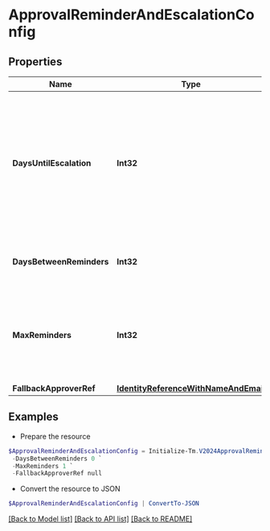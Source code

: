# ApprovalReminderAndEscalationConfig
## Properties

Name | Type | Description | Notes
------------ | ------------- | ------------- | -------------
**DaysUntilEscalation** | **Int32** | Number of days to wait before the first reminder. If no reminders are configured, then this is the number of days to wait before escalation. | [optional] 
**DaysBetweenReminders** | **Int32** | Number of days to wait between reminder notifications. | [optional] 
**MaxReminders** | **Int32** | Maximum number of reminder notification to send to the reviewer before approval escalation. | [optional] 
**FallbackApproverRef** | [**IdentityReferenceWithNameAndEmail**](IdentityReferenceWithNameAndEmail.md) |  | [optional] 

## Examples

- Prepare the resource
```powershell
$ApprovalReminderAndEscalationConfig = Initialize-Tm.V2024ApprovalReminderAndEscalationConfig  -DaysUntilEscalation 0 `
 -DaysBetweenReminders 0 `
 -MaxReminders 1 `
 -FallbackApproverRef null
```

- Convert the resource to JSON
```powershell
$ApprovalReminderAndEscalationConfig | ConvertTo-JSON
```

[[Back to Model list]](../README.md#documentation-for-models) [[Back to API list]](../README.md#documentation-for-api-endpoints) [[Back to README]](../README.md)


